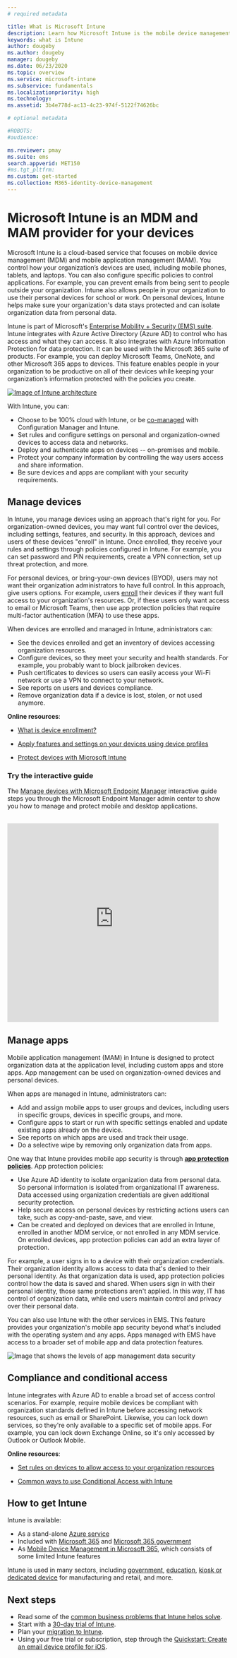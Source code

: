```yaml
---
# required metadata

title: What is Microsoft Intune
description: Learn how Microsoft Intune is the mobile device management (MDM) and mobile app management (MAM) component of the Enterprise Mobility + Security solution and how it helps you protect company data.
keywords: what is Intune
author: dougeby
ms.author: dougeby
manager: dougeby
ms.date: 06/23/2020
ms.topic: overview
ms.service: microsoft-intune
ms.subservice: fundamentals
ms.localizationpriority: high
ms.technology:
ms.assetid: 3b4e778d-ac13-4c23-974f-5122f74626bc

# optional metadata

#ROBOTS:
#audience:

ms.reviewer: pmay
ms.suite: ems
search.appverid: MET150
#ms.tgt_pltfrm:
ms.custom: get-started
ms.collection: M365-identity-device-management
---
```


# Microsoft Intune is an MDM and MAM provider for your devices

Microsoft Intune is a cloud-based service that focuses on mobile device management (MDM) and mobile application management (MAM). You control how your organization’s devices are used, including mobile phones, tablets, and laptops. You can also configure specific policies to control applications. For example, you can prevent emails from being sent to people outside your organization. Intune also allows people in your organization to use their personal devices for school or work. On personal devices, Intune helps make sure your organization's data stays protected and can isolate organization data from personal data.

Intune is part of Microsoft's [Enterprise Mobility + Security (EMS) suite](https://www.microsoft.com/microsoft-365/enterprise-mobility-security). Intune integrates with Azure Active Directory (Azure AD) to control who has access and what they can access. It also integrates with Azure Information Protection for data protection. It can be used with the Microsoft 365 suite of products. For example, you can deploy Microsoft Teams, OneNote, and other Microsoft 365 apps to devices. This feature enables people in your organization to be productive on all of their devices while keeping your organization’s information protected with the policies you create.

[![Image of Intune architecture](./media/what-is-intune/intunearch_sm.png )](./media/what-is-intune/intunearchitecture.svg#lightbox)

With Intune, you can:

- Choose to be 100% cloud with Intune, or be [co-managed](/configmgr/comanage/overview) with Configuration Manager and Intune.
- Set rules and configure settings on personal and organization-owned devices to access data and networks.
- Deploy and authenticate apps on devices -- on-premises and mobile.
- Protect your company information by controlling the way users access and share information.
- Be sure devices and apps are compliant with your security requirements.

## Manage devices

In Intune, you manage devices using an approach that's right for you. For organization-owned devices, you may want full control over the devices, including settings, features, and security. In this approach, devices and users of these devices "enroll" in Intune. Once enrolled, they receive your rules and settings through policies configured in Intune. For example, you can set password and PIN requirements, create a VPN connection, set up threat protection, and more.

For personal devices, or bring-your-own devices (BYOD), users may not want their organization administrators to have full control. In this approach, give users options. For example, users [enroll](../enrollment/device-enrollment.md) their devices if they want full access to your organization's resources. Or, if these users only want access to email or Microsoft Teams, then use app protection policies that require multi-factor authentication (MFA) to use these apps.

When devices are enrolled and managed in Intune, administrators can:

- See the devices enrolled and get an inventory of devices accessing organization resources.
- Configure devices, so they meet your security and health standards. For example, you probably want to block jailbroken devices.
- Push certificates to devices so users can easily access your Wi-Fi network or use a VPN to connect to your network.
- See reports on users and devices compliance.
- Remove organization data if a device is lost, stolen, or not used anymore.

**Online resources**:

- [What is device enrollment?](../enrollment/device-enrollment.md)

- [Apply features and settings on your devices using device profiles](../configuration/device-profiles.md)

- [Protect devices with Microsoft Intune](../protect/device-protect.md)

### Try the interactive guide
The [Manage devices with Microsoft Endpoint Manager](https://mslearn.cloudguides.com/guides/Manage%20devices%20with%20Microsoft%20Endpoint%20Manager) interactive guide steps you through the Microsoft Endpoint Manager admin center to show you how to manage and protect mobile and desktop applications.</br></br>

<div align=”center”>
<iframe allowfullscreen width="95%" height="450" src="https://mslearn.cloudguides.com/guides/Manage%20devices%20with%20Microsoft%20Endpoint%20Manager" frameborder="0" scrolling="no" loading="lazy" importance="low"/></iframe>
</div>

## Manage apps

Mobile application management (MAM) in Intune is designed to protect organization data at the application level, including custom apps and store apps. App management can be used on organization-owned devices and personal devices.

When apps are managed in Intune, administrators can:

- Add and assign mobile apps to user groups and devices, including users in specific groups, devices in specific groups, and more.
- Configure apps to start or run with specific settings enabled and update existing apps already on the device.
- See reports on which apps are used and track their usage.
- Do a selective wipe by removing only organization data from apps.

One way that Intune provides mobile app security is through **[app protection policies](../apps/app-protection-policy.md)**. App protection policies:

- Use Azure AD identity to isolate organization data from personal data. So personal information is isolated from organizational IT awareness. Data accessed using organization credentials are given additional security protection.
- Help secure access on personal devices by restricting actions users can take, such as copy-and-paste, save, and view.
- Can be created and deployed on devices that are enrolled in Intune, enrolled in another MDM service, or not enrolled in any MDM service. On enrolled devices, app protection policies can add an extra layer of protection.

For example, a user signs in to a device with their organization credentials. Their organization identity allows access to data that's denied to their personal identity. As that organization data is used, app protection policies control how the data is saved and shared. When users sign in with their personal identity, those same protections aren't applied. In this way, IT has control of organization data, while end users maintain control and privacy over their personal data.

You can also use Intune with the other services in EMS. This feature provides your organization's mobile app security beyond what's included with the operating system and any apps. Apps managed with EMS have access to a broader set of mobile app and data protection features.

![Image that shows the levels of app management data security](./media/what-is-intune/managing-mobile-apps.png)

## Compliance and conditional access

Intune integrates with Azure AD to enable a broad set of access control scenarios. For example, require mobile devices be compliant with organization standards defined in Intune before accessing network resources, such as email or SharePoint. Likewise, you can lock down services, so they're only available to a specific set of mobile apps. For example, you can lock down Exchange Online, so it's only accessed by Outlook or Outlook Mobile.

**Online resources**:

- [Set rules on devices to allow access to your organization resources](../protect/device-compliance-get-started.md)

- [Common ways to use Conditional Access with Intune](../protect/conditional-access-intune-common-ways-use.md)

## How to get Intune

Intune is available:

- As a stand-alone [Azure service](https://go.microsoft.com/fwlink/?linkid=2090973)
- Included with [Microsoft 365](https://www.microsoft.com/microsoft-365/enterprise-mobility-security/microsoft-intune) and [Microsoft 365 government](https://www.microsoft.com/microsoft-365/government)
- As [Mobile Device Management in Microsoft 365](https://support.office.com/article/Set-up-Mobile-Device-Management-MDM-in-Office-365-dd892318-bc44-4eb1-af00-9db5430be3cd), which consists of some limited Intune features

Intune is used in many sectors, including [government](/enterprise-mobility-security/solutions/ems-govt-service-description), [education](https://www.microsoft.com/en-us/education/intune), [kiosk or dedicated device](../configuration/kiosk-settings.md) for manufacturing and retail, and more.

## Next steps

- Read some of the [common business problems that Intune helps solve](common-scenarios.md).
- Start with a [30-day trial of Intune](free-trial-sign-up.md).
- Plan your [migration to Intune](migration-guide.md).
- Using your free trial or subscription, step through the [Quickstart: Create an email device profile for iOS](../configuration/quickstart-email-profile.md).

